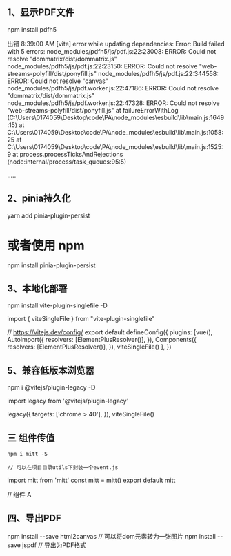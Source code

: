 ## 1、显示PDF文件
  npm install pdfh5

  出错
8:39:00 AM [vite] error while updating dependencies:
Error: Build failed with 5 errors:
node_modules/pdfh5/js/pdf.js:22:23008: ERROR: Could not resolve "dommatrix/dist/dommatrix.js"
node_modules/pdfh5/js/pdf.js:22:23150: ERROR: Could not resolve "web-streams-polyfill/dist/ponyfill.js"
node_modules/pdfh5/js/pdf.js:22:344558: ERROR: Could not resolve "canvas"
node_modules/pdfh5/js/pdf.worker.js:22:47186: ERROR: Could not resolve "dommatrix/dist/dommatrix.js"
node_modules/pdfh5/js/pdf.worker.js:22:47328: ERROR: Could not resolve "web-streams-polyfill/dist/ponyfill.js"
    at failureErrorWithLog (C:\Users\0174059\Desktop\code\PA\node_modules\esbuild\lib\main.js:1649:15)
    at C:\Users\0174059\Desktop\code\PA\node_modules\esbuild\lib\main.js:1058:25
    at C:\Users\0174059\Desktop\code\PA\node_modules\esbuild\lib\main.js:1525:9
    at process.processTicksAndRejections (node:internal/process/task_queues:95:5)


  .....


## 2、pinia持久化
  yarn add pinia-plugin-persist
  # 或者使用 npm
  npm install pinia-plugin-persist

## 3、本地化部署
  npm install vite-plugin-singlefile -D

  
import { viteSingleFile } from "vite-plugin-singlefile"

// https://vitejs.dev/config/
export default defineConfig({
  plugins: [vue(),
    AutoImport({
      resolvers: [ElementPlusResolver()],
    }),
    Components({
      resolvers: [ElementPlusResolver()],
    }),
    viteSingleFile()
  ],
})

## 5、兼容低版本浏览器
  npm i @vitejs/plugin-legacy -D

  import legacy from '@vitejs/plugin-legacy'

  legacy({
     targets: ['chrome > 40'],
   }),
   viteSingleFile()


  ## 三 组件传值
    npm i mitt -S

    // 可以在项目目录utils下封装一个event.js
  import mitt from 'mitt'
  const mitt = mitt()
  export default mitt 

// 组件 A
<!-- <script setup>
import mitter from '@/utils/event.js'
function handleChange(obj) {mitter.emit('search-change', obj);
}
</script>

// 组件 B 
<script setup> import mitter from '@/utils/event.js'
import { onUnmounted ,onMounted} from 'vue'
// 监听
onMounted(()=>{ mitter.on('search-change',（obj)=> { do sth} })
// off 监听 后面的事件是可选的可以不写
onUnmounted(()=>{ mitter.off('search-change', ()=> { do sth or nothing } }) </script>  -->

  ## 四、导出PDF
  npm install --save html2canvas   // 可以将dom元素转为一张图片
  npm install --save jspdf   // 导出为PDF格式


